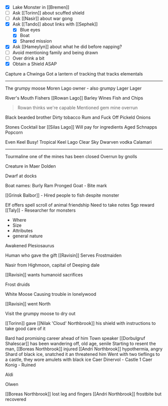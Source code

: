 - [x] Lake Monster in [[Bremen]]
- [ ] Ask [[Torinn]] about scuffed shield
- [ ] Ask [[Nasir]] about war gong
- [x] Ask [[Tando]] about links with [[Sephek]]
	- [x] Blue eyes
	- [x] Boat
	- [x] Shared mission
- [x] Ask [[Hameylyn]] about what he did before napping?
- [ ] Avoid mentioning family and being drawn
- [ ] Over drink a bit
- [x] Obtain a Shield ASAP

Capture a Chwinga
Got a lantern of tracking that tracks elementals

<hr>


The grumpy moose
	Moren Lago owner - also grumpy
	Lager
	Lager

River's Mouth
	Fishers
	[[Rowan Lago]]
	Barley Wines
	Fish and Chips
> Rowan thinks we're capable
> Mentioned gem mine overrun

Black bearded brother
	Dirty tobacco
	Rum and Fuck Off
	Pickeld Onions

Stones
	Cocktail bar
	[[Silas Lago]]
	Will pay for ingredients
	Aged Schnapps
	Popcorn

Even Keel
	Busy!
	Tropical
	Keel Lago
	Clear Sky Dwarven vodka
	Calamari

<hr>

Tourmaline one of the mines has been closed
Overrun by gnolls

Creature in Maer Dolden


Dwarf at docks

Boat names:
	Burly Ram
	Pronged Goat - Bite mark

[[Grinsk Balbor]]  - Hired people to fish despite monster

Elf offers spell scroll of animal friendship
Need to take notes
5gp reward
[[Taly]] - Researcher for monsters

- Where
- Size
- Attributes
- general nature

Awakened Plesiosaurus

Human who gave the gift [[Ravisin]]
Serves Frostmaiden

Nasir from Highmoon, capital of Deeping dale

[[Ravisin]] wants humanoid sacrifices

Frost druids

White Moose Causing trouble in lonelywood

[[Ravisin]] went North


Visit the grumpy moose to dry out

[[Torinn]] gave [[Nilak 'Cloud' Northbrook]] his shield with instructions to take good care of it

Bard had promising career ahead of him
Town speaker [[Dorbulgruf Shalescar]] has been wandering off, old age, senile
Starting to resent the man, [[Boreas Northbrook]] injured
[[Andri Northbrook]] hypothermia, angry
Shard of black ice, snatched it an threatened him
Went with two tieflings to a castle, they wore amulets with black ice
Caer Dinervol - Castle 1
Caer Konig - Ruined

Aldi

Olwen

[[Boreas Northbrook]] lost leg and fingers
[[Andri Northbrook]] frostbite but recovered


